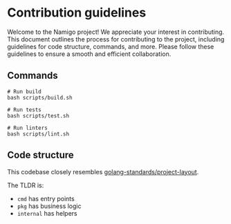 # Contribution guidelines

Welcome to the Namigo project! We appreciate your interest in contributing.
This document outlines the process for contributing to the project, including
guidelines for code structure, commands, and more. Please follow these guidelines
to ensure a smooth and efficient collaboration.

## Commands

```shell
# Run build
bash scripts/build.sh

# Run tests
bash scripts/test.sh

# Run linters
bash scripts/lint.sh
```

## Code structure

This codebase closely resembles [golang-standards/project-layout].

The TLDR is:

- `cmd` has entry points
- `pkg` has business logic
- `internal` has helpers

[golang-standards/project-layout]: https://github.com/golang-standards/project-layout
